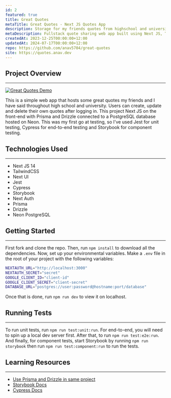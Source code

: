 ```yaml
---
id: 2
featured: true
title: Great Quotes
metaTitle: Great Quotes - Next JS Quotes App
description: Storage for my friends quotes from highschool and university.
metaDescription: Fullstack quote sharing web app built using Next JS, TailwindCSS, Prisma & Drizzle and Postgres (Neon) with the frontend and backend hosted on Vercel.
createdAt: 2023-12-25T00:00:00+12:00
updatedAt: 2024-07-17T00:00:00+12:00
repo: https://github.com/anav5704/great-quotes
site: https://quotes.anav.dev
---
```


## Project Overview

---

[![Great Quotes Demo](./images/great-quotes-demo.webp)](https://quotes.anav.dev)

This is a simple web app that hosts some great quotes my friends and I have said throughout high school and university. Users can create, update and delete their own quotes after logging in. This project Next JS on the front-end with Prisma and Drizzle connected to a PostgreSQL database hosted on Neon. This was my first go at testing, so I've used Jest for unit testing, Cypress for end-to-end testing and Storybook for component testing.

## Technologies Used

---

-   Next JS 14
-   TailwindCSS
-   Next UI
-   Jest
-   Cypress
-   Storybook
-   Next Auth
-   Prisma
-   Drizzle
-   Neon PostgreSQL

## Getting Started

---

First fork and clone the repo. Then, run `npm install` to download all the dependencies. Now, set up your environmental variables. Make a `.env` file in the root of your project with the following variables:

```sh
NEXTAUTH_URL="http://localhost:3000"
NEXTAUTH_SECRET="secret"
GOOGLE_CLIENT_ID="client-id"
GOOGLE_CLIENT_SECRET="client-secret"
DATABASE_URL="postgres://user:password@hostname:port/database"
```

Once that is done, run `npm run dev` to view it on
localhost.

## Running Tests

---

To run unit tests, run `npm run test:unit:run`. For end-to-end, you will need to spin up a local dev server first. After that, to run `npm run test:e2e:run`. And finally, for component tests, start Storybook by running `npm run storybook` then run `npm run test:component:run` to run the tests.

## Learning Resources

---

-   [Use Prisma and Drizzle in same project](https://www.anav.dev/blogs/how-to-use-prisma-for-data-modeling-and-drizzle-for-queries)
-   [Storybook Docs](https://storybook.js.org)
-   [Cypress Docs](https://www.cypress.io)

